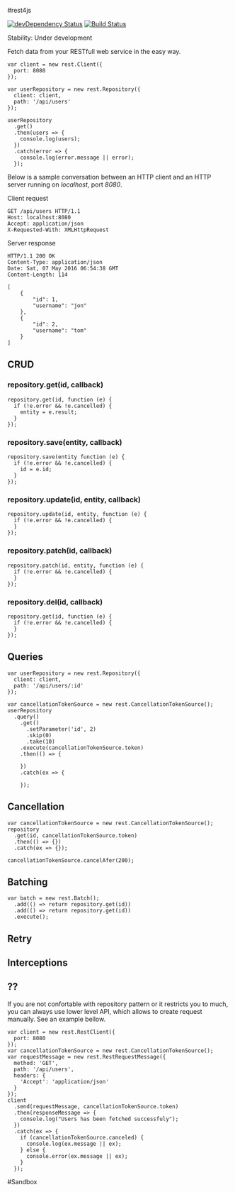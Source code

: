#rest4js

[![devDependency Status](https://david-dm.org/gedbac/rest4js/dev-status.svg)](https://david-dm.org/gedbac/rest4js#info=devDependencies)
[![Build Status](https://secure.travis-ci.org/gedbac/rest4js.svg)](http://travis-ci.org/gedbac/rest4js)

Stability: Under development

Fetch data from your RESTfull web service in the easy way.

    var client = new rest.Client({
      port: 8080
    });

    var userRepository = new rest.Repository({
      client: client,
      path: '/api/users'
    });

    userRepository
      .get()
      .then(users => {
        console.log(users);
      })
      .catch(error => {
        console.log(error.message || error);
      });

Below is a sample conversation between an HTTP client and an HTTP server running on *localhost*, port *8080*.

Client request

    GET /api/users HTTP/1.1
    Host: localhost:8080
    Accept: application/json
    X-Requested-With: XMLHttpRequest

Server response

    HTTP/1.1 200 OK
    Content-Type: application/json
    Date: Sat, 07 May 2016 06:54:38 GMT
    Content-Length: 114

    [
        {
            "id": 1,
            "username": "jon"
        },
        {
            "id": 2,
            "username": "tom"
        }
    ]

## CRUD

### repository.get(id, callback)

    repository.get(id, function (e) {
      if (!e.error && !e.cancelled) {
        entity = e.result;
      }
    });

### repository.save(entity, callback)

    repository.save(entity function (e) {
      if (!e.error && !e.cancelled) {
        id = e.id;
      }
    });

### repository.update(id, entity, callback)

    repository.update(id, entity, function (e) {
      if (!e.error && !e.cancelled) {
      }
    });

### repository.patch(id, callback)

    repository.patch(id, entity, function (e) {
      if (!e.error && !e.cancelled) {
      }
    });

### repository.del(id, callback)

    repository.get(id, function (e) {
      if (!e.error && !e.cancelled) {
      }
    });

## Queries

    var userRepository = new rest.Repository({
      client: client,
      path: '/api/users/:id'
    });

    var cancellationTokenSource = new rest.CancellationTokenSource();
    userRepository
      .query()
        .get()
          .setParameter('id', 2)
          .skip(0)
          .take(10)
        .execute(cancellationTokenSource.token)
        .then(() => {

        })
        .catch(ex => {

        });

## Cancellation

    var cancellationTokenSource = new rest.CancellationTokenSource();
    repository
      .get(id, cancellationTokenSource.token)
      .then(() => {})
      .catch(ex => {});

    cancellationTokenSource.cancelAfer(200);

## Batching

    var batch = new rest.Batch();
      .add(() => return repository.get(id))
      .add(() => return repository.get(id))
      .execute();

## Retry

## Interceptions

## ??

If you are not confortable with repository pattern or it restricts you to much, you can
always use lower level API, which allows to create request manually. See an example
bellow.

    var client = new rest.RestClient({
      port: 8080
    });
    var cancellationTokenSource = new rest.CancellationTokenSource();
    var requestMessage = new rest.RestRequestMessage({
      method: 'GET',
      path: '/api/users',
      headers: {
        'Accept': 'application/json'
      }
    });
    client
      .send(requestMessage, cancellationTokenSource.token)
      .then(responseMessage => {
        console.log("Users has been fetched successfuly");
      })
      .catch(ex => {
        if (cancellationTokenSource.canceled) {
          console.log(ex.message || ex);
        } else {
          console.error(ex.message || ex);
        }
      });

#Sandbox